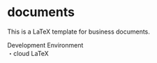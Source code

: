 # documents
This is a LaTeX template for business documents.  
  
Development Environment  
・cloud LaTeX  
